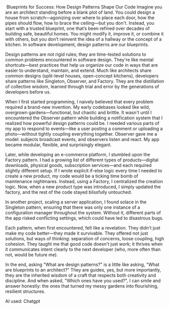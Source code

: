 <img />
Blueprints for Success: How Design Patterns Shape Our Code
Imagine you are an architect standing before a blank plot of land. You could design a house from scratch—agonizing over where to place each door, how the pipes should flow, how to brace the ceiling—but you don't. Instead, you start with a trusted blueprint, one that’s been refined over decades of building safe, beautiful homes. You might modify it, improve it, or combine it with others, but you don’t reinvent the idea of a hallway or the concept of a kitchen. In software development, design patterns are our blueprints.

Design patterns are not rigid rules; they are time-tested solutions to common problems encountered in software design. They're like mental shortcuts—best practices that help us organize our code in ways that are easier to understand, maintain, and extend. Much like architects share common designs (split-level houses, open-concept kitchens), developers share patterns like Singleton, Observer, and Factory. They are the distillation of collective wisdom, learned through trial and error by the generations of developers before us.

When I first started programming, I naively believed that every problem required a brand-new invention. My early codebases looked like wild, overgrown gardens—functional, but chaotic and brittle. It wasn't until I encountered the Observer pattern while building a notification system that I realized how powerful design patterns could be. I needed various parts of my app to respond to events—like a user posting a comment or uploading a photo—without tightly coupling everything together. Observer gave me a model: subjects broadcast events, and observers listen and react. My app became modular, flexible, and surprisingly elegant.

Later, while developing an e-commerce platform, I stumbled upon the Factory pattern. I had a growing list of different types of products—digital downloads, physical goods, subscription services—and each required slightly different setup. If I wrote explicit if-else logic every time I needed to create a new product, my code would be a ticking time bomb of maintenance nightmares. Instead, using a Factory, I centralized the creation logic. Now, when a new product type was introduced, I simply updated the factory, and the rest of the code stayed blissfully untouched.

In another project, scaling a server application, I found solace in the Singleton pattern, ensuring that there was only one instance of a configuration manager throughout the system. Without it, different parts of the app risked conflicting settings, which could have led to disastrous bugs.

Each pattern, when first encountered, felt like a revelation. They didn't just make my code better—they made it survivable. They offered not just solutions, but ways of thinking: separation of concerns, loose coupling, high cohesion. They taught me that good code doesn't just work; it thrives when it communicates intent clearly to the next developer (who, more often than not, would be future me).

In the end, asking "What are design patterns?" is a little like asking, "What are blueprints to an architect?" They are guides, yes, but more importantly, they are the inherited wisdom of a craft that respects both creativity and discipline. And when asked, "Which ones have you used?", I can smile and answer honestly: the ones that turned my messy gardens into flourishing, resilient structures.

AI used: Chatgpt
